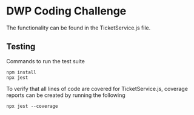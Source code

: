 # DWP Coding Challenge

The functionality can be found in the TicketService.js file.

## Testing
Commands to run the test suite
```console
npm install
npx jest
```
To verify that all lines of code are covered for TicketService.js, coverage reports can be created by running the following
```console
npx jest --coverage
```
